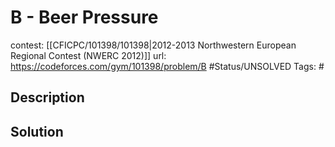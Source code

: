 # B - Beer Pressure

contest: [[CFICPC/101398/101398|2012-2013 Northwestern European Regional Contest (NWERC 2012)]]
url: https://codeforces.com/gym/101398/problem/B
#Status/UNSOLVED
Tags: #

## Description

## Solution

